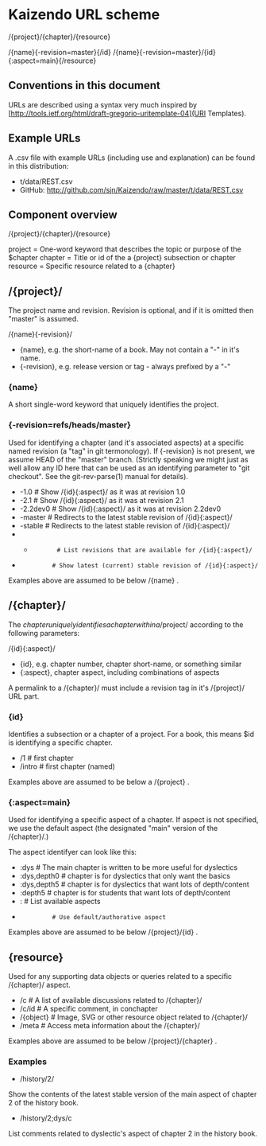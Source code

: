 # Kaizendo URL scheme

 /{project}/{chapter}/{resource}

 /{name}{-revision=master}{/id}
 /{name}{-revision=master}/{id}{:aspect=main}{/resource}

## Conventions in this document

URLs are described using a syntax very much inspired by [http://tools.ietf.org/html/draft-gregorio-uritemplate-04](URI Templates).


## Example URLs

A .csv file with example URLs (including use and explanation) can be found in this distribution:

* t/data/REST.csv
* GitHub: http://github.com/sjn/Kaizendo/raw/master/t/data/REST.csv


## Component overview

 /{project}/{chapter}/{resource}

 project  = One-word keyword that describes the topic or purpose of the $chapter
 chapter  = Title or id of the a {project} subsection or chapter
 resource = Specific resource related to a {chapter}


## /{project}/

The project name and revision. Revision is optional, and if it is omitted then "master" is assumed.

 /{name}{-revision}/

* {name}, e.g. the short-name of a book. May not contain a "-" in it's name.
* {-revision}, e.g. release version or tag - always prefixed by a "-"

### {name}

A short single-word keyword that uniquely identifies the project.

### {-revision=refs/heads/master}

Used for identifying a chapter (and it's associated aspects) at a specific named revision (a "tag" in git termonology). If {-revision} is not present, we assume HEAD of the "master" branch. (Strictly speaking we might just as well allow any ID here that can be used as an identifying parameter to "git checkout". See the git-rev-parse(1) manual for details).


* -1.0         # Show /{id}{:aspect}/ as it was at revision 1.0
* -2.1         # Show /{id}{:aspect}/ as it was at revision 2.1
* -2.2dev0     # Show /{id}{:aspect}/ as it was at revision 2.2dev0
* -master      # Redirects to the latest stable revision of /{id}{:aspect}/
* -stable      # Redirects to the latest stable revision of /{id}{:aspect}/ 
* -            # List revisions that are available for /{id}{:aspect}/
*              # Show latest (current) stable revision of /{id}{:aspect}/

Examples above are assumed to be below /{name} .


## /{chapter}/

The $chapter uniquely identifies a chapter within a /$project/ according to the following parameters:

 /{id}{:aspect}/

* {id}, e.g. chapter number, chapter short-name, or something similar
* {:aspect}, chapter aspect, including combinations of aspects

A permalink to a /{chapter}/ must include a revision tag in it's /{project}/ URL part.

### {id}

Identifies a subsection or a chapter of a project. For a book, this means $id is identifying a specific chapter.

* /1      # first chapter
* /intro  # first chapter (named) 

Examples above are assumed to be below a /{project} .

### {:aspect=main}

Used for identifying a specific aspect of a chapter. If aspect is not specified, we use the default aspect (the designated "main" version of the /{chapter}/.)

The aspect identifyer can look like this:

* :dys         # The main chapter is written to be more useful for dyslectics
* :dys,depth0  # chapter is for dyslectics that only want the basics
* :dys,depth5  # chapter is for dyslectics that want lots of depth/content
* :depth5      # chapter is for students that want lots of depth/content
* :            # List available aspects
*              # Use default/authorative aspect

Examples above are assumed to be below /{project}/{id} .


## {resource}

Used for any supporting data objects or queries related to a specific /{chapter}/ aspect.

* /c           # A list of available discussions related to /{chapter}/
* /c/id        # A specific comment, in conchapter
* /{object}    # Image, SVG or other resource object related to /{chapter}/
* /meta        # Access meta information about the /{chapter}/

Examples above are assumed to be below /{project}/{chapter} .


### Examples

* /history/2/

Show the contents of the latest stable version of the main aspect of chapter 2 of the history book.

* /history/2;dys/c  

List comments related to dyslectic's aspect of chapter 2 in the history book.


